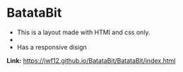 # BatataBit
- This is a layout made with HTMl and css only.
- 
- Has a responsive disign

**Link:** https://jwf12.github.io/BatataBit/BatataBit/index.html

